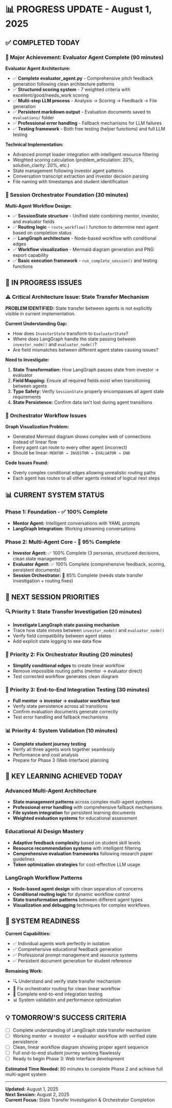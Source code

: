 # 📊 PROGRESS UPDATE - August 1, 2025

## ✅ COMPLETED TODAY

### 🎯 Major Achievement: Evaluator Agent Complete (90 minutes)

**Evaluator Agent Architecture:**
- ✅ **Complete evaluator_agent.py** - Comprehensive pitch feedback generation following clean architecture patterns
- ✅ **Structured scoring system** - 7 weighted criteria with excellent/good/needs_work scoring
- ✅ **Multi-step LLM process** - Analysis → Scoring → Feedback → File generation
- ✅ **Persistent markdown output** - Evaluation documents saved to `evaluations/` folder
- ✅ **Professional error handling** - Fallback mechanisms for LLM failures
- ✅ **Testing framework** - Both free testing (helper functions) and full LLM testing

**Technical Implementation:**
- Advanced prompt loader integration with intelligent resource filtering
- Weighted scoring calculation (problem_articulation: 20%, solution_clarity: 20%, etc.)
- State management following investor agent patterns
- Conversation transcript extraction and investor decision parsing
- File naming with timestamps and student identification

### 🔧 Session Orchestrator Foundation (30 minutes)

**Multi-Agent Workflow Design:**
- ✅ **SessionState structure** - Unified state combining mentor, investor, and evaluator fields
- ✅ **Routing logic** - `route_workflow()` function to determine next agent based on completion status
- ✅ **LangGraph architecture** - Node-based workflow with conditional edges
- ✅ **Workflow visualization** - Mermaid diagram generation and PNG export capability
- ✅ **Basic execution framework** - `run_complete_session()` and testing functions

## 🔄 IN PROGRESS ISSUES

### ⚠️ Critical Architecture Issue: State Transfer Mechanism

**PROBLEM IDENTIFIED:** State transfer between agents is not explicitly visible in current implementation.

**Current Understanding Gap:**
- How does `InvestorState` transform to `EvaluatorState`?
- Where does LangGraph handle the state passing between `investor_node()` and `evaluator_node()`?
- Are field mismatches between different agent states causing issues?

**Need to Investigate:**
1. **State Transformation:** How LangGraph passes state from investor → evaluator
2. **Field Mapping:** Ensure all required fields exist when transitioning between agents
3. **Type Safety:** Verify `SessionState` properly encompasses all agent state requirements
4. **State Persistence:** Confirm data isn't lost during agent transitions

### 🐛 Orchestrator Workflow Issues

**Graph Visualization Problem:**
- Generated Mermaid diagram shows complex web of connections instead of linear flow
- Every agent can route to every other agent (incorrect)
- Should be linear: `MENTOR → INVESTOR → EVALUATOR → END`

**Code Issues Found:**
- Overly complex conditional edges allowing unrealistic routing paths
- Each agent has routes to all other agents instead of logical next steps

## 📊 CURRENT SYSTEM STATUS

### Phase 1: Foundation - ✅ 100% Complete
- **Mentor Agent:** Intelligent conversations with YAML prompts
- **LangGraph Integration:** Working streaming conversations

### Phase 2: Multi-Agent Core - 🔄 95% Complete
- **Investor Agent:** ✅ 100% Complete (3 personas, structured decisions, clean state management)
- **Evaluator Agent:** ✅ 100% Complete (comprehensive feedback, scoring, persistent documents)
- **Session Orchestrator:** 🔄 85% Complete (needs state transfer investigation + routing fixes)

## 🎯 NEXT SESSION PRIORITIES

### 🔍 Priority 1: State Transfer Investigation (20 minutes)
- **Investigate LangGraph state passing mechanism**
- Trace how state moves between `investor_node()` and `evaluator_node()`
- Verify field compatibility between agent states
- Add explicit state logging to see data flow

### 🔧 Priority 2: Fix Orchestrator Routing (20 minutes)
- **Simplify conditional edges** to create linear workflow
- Remove impossible routing paths (mentor → evaluator direct)
- Test corrected workflow generates clean diagram

### 🧪 Priority 3: End-to-End Integration Testing (30 minutes)
- **Full mentor → investor → evaluator workflow test**
- Verify state persistence across all transitions
- Confirm evaluation documents generate correctly
- Test error handling and fallback mechanisms

### 📊 Priority 4: System Validation (10 minutes)
- **Complete student journey testing**
- Verify all three agents work together seamlessly
- Performance and cost analysis
- Prepare for Phase 3 (Web Interface) planning

## 🧠 KEY LEARNING ACHIEVED TODAY

### Advanced Multi-Agent Architecture
- **State management patterns** across complex multi-agent systems
- **Professional error handling** with comprehensive fallback mechanisms
- **File system integration** for persistent learning documents
- **Weighted evaluation systems** for educational assessment

### Educational AI Design Mastery
- **Adaptive feedback complexity** based on student skill levels
- **Resource recommendation systems** with intelligent filtering
- **Comprehensive evaluation frameworks** following research paper guidelines
- **Token optimization strategies** for cost-effective LLM usage

### LangGraph Workflow Patterns
- **Node-based agent design** with clean separation of concerns
- **Conditional routing logic** for dynamic workflow control
- **State transformation patterns** between different agent types
- **Visualization and debugging** techniques for complex workflows

## 🚀 SYSTEM READINESS

**Current Capabilities:**
- ✅ Individual agents work perfectly in isolation
- ✅ Comprehensive educational feedback generation
- ✅ Professional prompt management and resource systems
- ✅ Persistent document generation for student reference

**Remaining Work:**
- 🔍 Understand and verify state transfer mechanism
- 🔧 Fix orchestrator routing for clean linear workflow
- 🧪 Complete end-to-end integration testing
- 📊 System validation and performance optimization

## 💡 TOMORROW'S SUCCESS CRITERIA

- [ ] Complete understanding of LangGraph state transfer mechanism
- [ ] Working mentor → investor → evaluator workflow with verified state persistence
- [ ] Clean, linear workflow diagram showing proper agent sequence
- [ ] Full end-to-end student journey working flawlessly
- [ ] Ready to begin Phase 3: Web Interface development

**Estimated Time Needed:** 80 minutes to complete Phase 2 and achieve full multi-agent system

---

**Updated:** August 1, 2025  
**Next Session:** August 2, 2025  
**Current Focus:** State Transfer Investigation & Orchestrator Completion